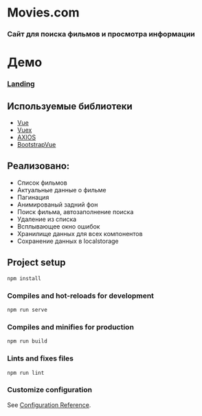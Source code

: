 # Movies.com
###  Cайт для поиска фильмов и просмотра информации

# Демо

### [Landing](https://crashmet.github.io/Movies.com/dist)

## Используемые библиотеки

- [Vue](https://vuejs.org/)
- [Vuex](https://vuex.vuejs.org/)
- [AXIOS](https://axios-http.com/ru/docs/intro)
- [BootstrapVue](https://bootstrap-vue.org/)

## Реализовано:
- Список фильмов
- Актуальные данные о фильме
- Пагинация
- Анимированый задний фон
- Поиск фильма, автозаполнение поиска
- Удаление из списка
- Всплывающее окно ошибок
- Хранилище данных для всех компонентов
- Сохранение данных в localstorage


## Project setup
```
npm install
```

### Compiles and hot-reloads for development
```
npm run serve
```

### Compiles and minifies for production
```
npm run build
```

### Lints and fixes files
```
npm run lint
```

### Customize configuration
See [Configuration Reference](https://cli.vuejs.org/config/).
